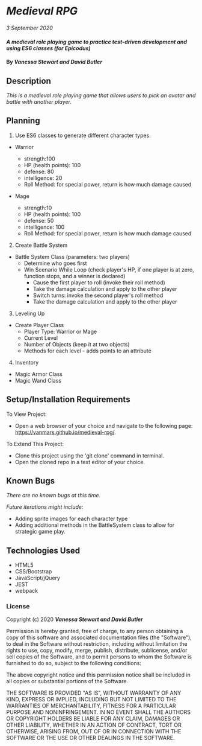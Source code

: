 # _Medieval RPG_

_3 September 2020_

#### _A medieval role playing game to practice test-driven development and using ES6 classes (for Epicodus)_

#### By _**Vanessa Stewart and David Butler**_

## Description

_This is a medieval role playing game that allows users to pick an avatar and battle with another player._

## Planning
1. Use ES6 classes to generate different character types.
* Warrior
  * strength:100
  * HP (health points): 100
  * defense: 80
  * intelligence: 20
  * Roll Method: for special power, return is how much damage caused

* Mage
  * strength:10
  * HP (health points): 100
  * defense: 50
  * intelligence: 100
  * Roll Method: for special power, return is how much damage caused

2. Create Battle System
* Battle System Class (parameters: two players)
    * Determine who goes first
    * Win Scenario While Loop (check player's HP, if one player is at zero, function stops, and a winner is declared)
      * Cause the first player to roll (invoke their roll method)
      * Take the damage calculation and apply to the other player
      * Switch turns: invoke the second player's roll method
      * Take the damage calculation and apply to the other player

3. Leveling Up
  * Create Player Class
    * Player Type: Warrior or Mage
    * Current Level
    * Number of Objects (keep it at two objects)
    * Methods for each level - adds points to an attribute

4. Inventory
  * Magic Armor Class
  * Magic Wand Class

## Setup/Installation Requirements

To View Project:
* Open a web browser of your choice and navigate to the following page: https://vanmars.github.io/medieval-rpg/.

To Extend This Project:
* Clone this project using the 'git clone' command in terminal.
* Open the cloned repo in a text editor of your choice.

## Known Bugs

_There are no known bugs at this time._

_Future iterations might include:_
* Adding sprite images for each character type
* Adding additional methods in the BattleSystem class to allow for strategic game play.

## Technologies Used

* HTML5
* CSS/Bootstrap
* JavaScript/jQuery
* JEST
* webpack

### License

Copyright (c) 2020 **_Vanessa Stewart and David Butler_**

Permission is hereby granted, free of charge, to any person obtaining a copy of this software and associated documentation files (the "Software"), to deal in the Software without restriction, including without limitation the rights to use, copy, modify, merge, publish, distribute, sublicense, and/or sell copies of the Software, and to permit persons to whom the Software is furnished to do so, subject to the following conditions:

The above copyright notice and this permission notice shall be included in all copies or substantial portions of the Software.

THE SOFTWARE IS PROVIDED "AS IS", WITHOUT WARRANTY OF ANY KIND, EXPRESS OR IMPLIED, INCLUDING BUT NOT LIMITED TO THE WARRANTIES OF MERCHANTABILITY, FITNESS FOR A PARTICULAR PURPOSE AND NONINFRINGEMENT. IN NO EVENT SHALL THE AUTHORS OR COPYRIGHT HOLDERS BE LIABLE FOR ANY CLAIM, DAMAGES OR OTHER LIABILITY, WHETHER IN AN ACTION OF CONTRACT, TORT OR OTHERWISE, ARISING FROM, OUT OF OR IN CONNECTION WITH THE SOFTWARE OR THE USE OR OTHER DEALINGS IN THE SOFTWARE.


